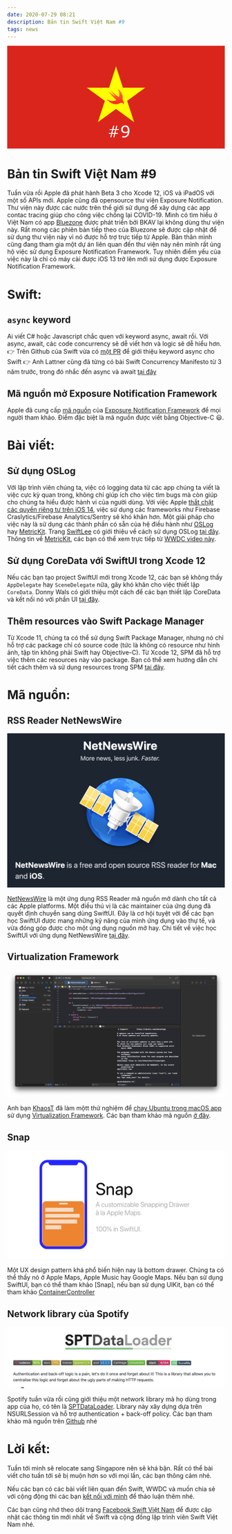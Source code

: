 ```yaml
---
date: 2020-07-29 08:21
description: Bản tin Swift Việt Nam #9
tags: news
---
```


![9](https://raw.githubusercontent.com/SwiftVietnam/SwiftVietnam/master/Output/Images/swiftvietnam/9/swiftvietnam_9.png)

# Bản tin Swift Việt Nam #9

Tuần vừa rồi Apple đã phát hành Beta 3 cho Xcode 12, iOS và iPadOS với một số APIs mới. Apple cũng đã opensource thư viện Exposure Notification. Thư viện này được các nước trên thế giới sử dụng để xây dựng các app contac tracing giúp cho công việc chống lại COVID-19. Mình có tìm hiểu ở Việt Nam có app [Bluezone](https://www.bluezone.gov.vn/) được phát triển bởi BKAV lại không dùng thư viện này. Rất mong các phiên bản tiếp theo của Bluezone sẽ được cập nhật để sử dụng thư viện này vì nó được hỗ trợ trực tiếp từ Apple. Bản thân mình cũng đang tham gia một dự án liên quan đến thư viện này nên mình rất ủng hộ việc sử dụng Exposure Notification Framework. Tuy nhiên điểm yếu của việc này là chỉ có máy cài được iOS 13 trở lên mới sử dụng được Exposure Notification Framework.

# Swift:

## `async` keyword

Ai viết C# hoặc Javascript chắc quen với keyword async, await rồi. Với async, await, các code concurrency sẽ dễ viết hơn và logic sẽ dễ hiểu hơn.
👉 Trên Github của Swift vừa có [một PR](https://github.com/apple/swift/pull/33147) để giới thiệu keyword async cho Swift
👉 Anh Lattner cũng đã từng có bài Swift Concurrency Manifesto từ 3 năm trước, trong đó nhắc đến async và await [tại đây](https://gist.github.com/lattner/31ed37682ef1576b16bca1432ea9f782) 

## Mã nguồn mở Exposure Notification Framework

Apple đã cung cấp [mã nguồn](https://developer.apple.com/exposure-notification/) của [Exposure Notification Framework](https://developer.apple.com/documentation/exposurenotification) để mọi người tham khảo. Điểm đặc biệt là mã nguồn được viết bằng Objective-C 😃.

# Bài viết:

## Sử dụng OSLog

Với lập trình viên chúng ta, việc có logging data từ các app chúng ta viết là việc cực kỳ quan trong, không chỉ giúp ích cho việc tìm bugs mà còn giúp cho chúng ta hiểu được hành vi của người dùng. Với việc Apple [thắt chặt các quyền riêng tư trên iOS 14](https://developer.apple.com/app-store/user-privacy-and-data-use/), việc sử dụng các frameworks như Firebase Craslytics/Firebase Analytics/Sentry sẽ khó khăn hơn. Một giải pháp cho việc này là sử dụng các thành phần có sẵn của hệ điều hành như [OSLog](https://developer.apple.com/documentation/os/oslog) hay [MetricKit](https://developer.apple.com/documentation/metrickit). Trang [SwiftLee](https://www.avanderlee.com/debugging/oslog-unified-logging/) có giới thiệu về cách sử dụng OSLog [tại đây](https://www.avanderlee.com/debugging/oslog-unified-logging/). Thông tin về [MetricKit](https://developer.apple.com/documentation/metrickit), các bạn có thể xem trực tiếp từ [WWDC video này](https://developer.apple.com/videos/play/wwdc2020/10081/).

## Sử dụng CoreData với SwiftUI trong Xcode 12

Nếu các bạn tạo project SwiftUI mới trong Xcode 12, các bạn sẽ không thấy `AppDelegate` hay `SceneDelegate` nữa, gây khó khăn cho việc thiết lập `CoreData`. Donny Wals có giới thiệu một cách để các bạn thiết lập CoreData và kết nối nó với phần UI [tại đây](https://www.donnywals.com/using-core-data-with-swiftui-2-0-and-xcode-12/).

## Thêm resources vào Swift Package Manager

Từ Xcode 11, chúng ta có thể sử dụng Swift Package Manager, nhưng nó chỉ hỗ trợ các package chỉ có source code (tức là không có resource như hình ảnh, tập tin không phải Swift hay Objective-C). Từ Xcode 12, SPM đã hỗ trợ việc thêm các resources này vào package. Bạn có thể xem hướng dẫn chi tiết cách thêm và sử dụng resources trong SPM [tại đây](https://useyourloaf.com/blog/add-resources-to-swift-packages/).

# Mã nguồn:

## RSS Reader NetNewsWire 

![9](https://raw.githubusercontent.com/SwiftVietnam/SwiftVietnam/master/Output/Images/swiftvietnam/9/netnewswire.png)

[NetNewsWire](https://github.com/Ranchero-Software/NetNewsWire) là một ứng dụng RSS Reader mã nguồn mở dành cho tất cả các Apple platforms. Một điều thú vị là các maintainer của ứng dụng đã quyết định chuyển sang dùng SwiftUI. Đây là cơ hội tuyệt vời để các bạn học SwiftUI được mang những kỹ năng của mình ứng dụng vào thự tế, và vừa đóng góp được cho một úng dụng nguồn mở hay. Chi tiết về việc học SwiftUI với ứng dụng NetNewsWire [tại đây](https://blog.rizwan.dev/blog/learning-swiftui-with-netnewswire).

## Virtualization Framework

![9](https://raw.githubusercontent.com/SwiftVietnam/SwiftVietnam/master/Output/Images/swiftvietnam/9/simplevm.png)

Anh bạn [KhaosT](https://twitter.com/KhaosT) đã làm mộtt thử nghiệm để [chạy Ubuntu trong macOS app](https://twitter.com/KhaosT/status/1287289058964561920?s=20) sử dụng [Virtualization Framework](https://developer.apple.com/documentation/virtualization). Các bạn tham khảo mã nguồn [ở đây](https://github.com/KhaosT/SimpleVM).

## Snap

![9](https://raw.githubusercontent.com/SwiftVietnam/SwiftVietnam/master/Output/Images/swiftvietnam/9/snap.png)

Một UX design pattern khá phổ biến hiện nay là bottom drawer. Chúng ta có thể thấy nó ở Apple Maps, Apple Music hay Google Maps. Nếu bạn sử dụng SwiftUI, bạn có thể tham khảo [Snap], nếu bạn sử dụng UIKit, bạn có thể tham khảo [ContainerController](https://github.com/mrustaa/ContainerController)

## Network library của Spotify

![9](https://raw.githubusercontent.com/SwiftVietnam/SwiftVietnam/master/Output/Images/swiftvietnam/9/spotify.png)

Spotify tuần vừa rồi cũng giới thiệu một network library mà họ dùng trong app của họ, có tên là [SPTDataLoader](https://github.com/spotify/SPTDataLoader). Library này xây dựng dựa trên NSURLSession và hỗ trợ authentication + back-off policy. Các bạn tham khảo mã nguồn trên [Github](https://github.com/spotify/SPTDataLoader) nhé

# Lời kết:

Tuần tới mình sẽ relocate sang Singapore nên sẽ khá bận. Rất có thể bài viết cho tuần tới sẽ bị muộn hơn so với mọi lần, các bạn thông cảm nhé.

Nếu các bạn có các bài viết liên quan đến Swift, WWDC và muốn chia sẻ với cộng động thì các bạn [kết nối với mình](https://www.facebook.com/tran.binhan) để thảo luận thêm nhé.

Các bạn cũng nhớ theo dõi trang [Facebook Swift Việt Nam](https://www.facebook.com/Swift-Vi%E1%BB%87t-Nam-396835394265318) để được cập nhật các thông tin mới nhất về Swift và cộng đồng lập trình viên Swift Việt Nam nhé.